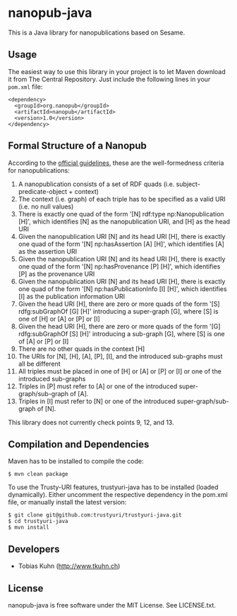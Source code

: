 nanopub-java
============

This is a Java library for nanopublications based on Sesame.


Usage
-----

The easiest way to use this library in your project is to let Maven download it from The Central
Repository. Just include the following lines in your `pom.xml` file:

    <dependency>
      <groupId>org.nanopub</groupId>
      <artifactId>nanopub</artifactId>
      <version>1.0</version>
    </dependency>


Formal Structure of a Nanopub
-----------------------------

According to the [official guidelines](http://nanopub.org/guidelines/working_draft/),
these are the well-formedness criteria for nanopublications:

1.  A nanopublication consists of a set of RDF quads (i.e. subject-predicate-object + context)
2.  The context (i.e. graph) of each triple has to be specified as a valid URI (i.e. no null values)
3.  There is exactly one quad of the form '[N] rdf:type np:Nanopublication [H]', which identifies
    [N] as the nanopublication URI, and [H] as the head URI
4.  Given the nanopublication URI [N] and its head URI [H], there is exactly one quad of the form
    '[N] np:hasAssertion [A] [H]', which identifies [A] as the assertion URI
5.  Given the nanopublication URI [N] and its head URI [H], there is exactly one quad of the form
    '[N] np:hasProvenance [P] [H]', which identifies [P] as the provenance URI
6.  Given the nanopublication URI [N] and its head URI [H], there is exactly one quad of the form
    '[N] np:hasPublicationInfo [I] [H]', which identifies [I] as the publication information URI
7.  Given the head URI [H], there are zero or more quads of the form '[S] rdfg:subGraphOf [G] [H]'
    introducing a super-graph [G], where [S] is one of [H] or [A] or [P] or [I]
8.  Given the head URI [H], there are zero or more quads of the form '[G] rdfg:subGraphOf [S] [H]'
    introducing a sub-graph [G], where [S] is one of [A] or [P] or [I]
9.  There are no other quads in the context [H]
10. The URIs for [N], [H], [A], [P], [I], and the introduced sub-graphs must all be different
11. All triples must be placed in one of [H] or [A] or [P] or [I] or one of the introduced
    sub-graphs
12. Triples in [P] must refer to [A] or one of the introduced super-graph/sub-graph of [A].
13. Triples in [I] must refer to [N] or one of the introduced super-graph/sub-graph of [N].


This library does not currently check points 9, 12, and 13.


Compilation and Dependencies
----------------------------

Maven has to be installed to compile the code:

    $ mvn clean package

To use the Trusty-URI features, trustyuri-java has to be installed (loaded dynamically). Either
uncomment the respective dependency in the pom.xml file, or manually install the latest version:

    $ git clone git@github.com:trustyuri/trustyuri-java.git
    $ cd trustyuri-java
    $ mvn install


Developers
----------

- Tobias Kuhn (http://www.tkuhn.ch)


License
-------

nanopub-java is free software under the MIT License. See LICENSE.txt.
